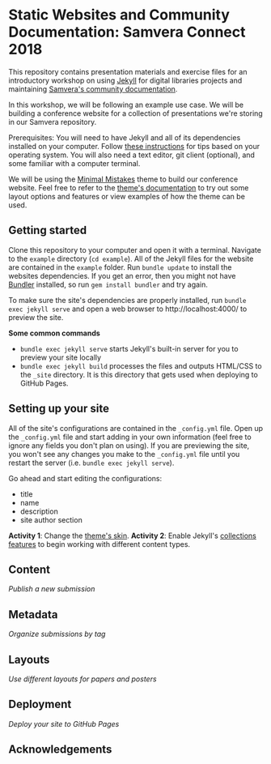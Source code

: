 # Static Websites and Community Documentation: Samvera Connect 2018

This repository contains presentation materials and exercise files for an introductory workshop on using [Jekyll](https://jekyllrb.com/) for digital libraries projects and maintaining [Samvera's community documentation](http://samvera.github.io/).

In this workshop, we will be following an example use case. We will be building a conference website for a collection of presentations we're storing in our Samvera repository.

Prerequisites: You will need to have Jekyll and all of its dependencies installed on your computer. Follow [these instructions](https://jekyllrb.com/docs/installation/) for tips based on your operating system. You will also need a text editor, git client (optional), and some familiar with a computer terminal.

We will be using the [Minimal Mistakes](https://mmistakes.github.io/minimal-mistakes/) theme to build our conference website. Feel free to refer to the [theme's documentation](https://mmistakes.github.io/minimal-mistakes/docs/quick-start-guide/) to try out some layout options and features or view examples of how the theme can be used.  

## Getting started

Clone this repository to your computer and open it with a terminal. Navigate to the `example` directory (`cd example`). All of the Jekyll files for the website are contained in the `example` folder. Run `bundle update` to install the websites dependencies. If you get an error, then you might not have [Bundler](https://bundler.io/) installed, so run `gem install bundler` and try again.

To make sure the site's dependencies are properly installed, run `bundle exec jekyll serve` and open a web browser to http://localhost:4000/ to preview the site.

**Some common commands**
- `bundle exec jekyll serve` starts Jekyll's built-in server for you to preview your site locally
- `bundle exec jekyll build` processes the files and outputs HTML/CSS to the `_site` directory. It is this directory that gets used when deploying to GitHub Pages.

## Setting up your site

All of the site's configurations are contained in the `_config.yml` file. Open up the `_config.yml` file and start adding in your own information (feel free to ignore any fields you don't plan on using). If you are previewing the site, you won't see any changes you make to the `_config.yml` file until you restart the server (i.e. `bundle exec jekyll serve`).

Go ahead and start editing the configurations:
- title
- name
- description
- site author section

**Activity 1**: Change the [theme's skin](https://mmistakes.github.io/minimal-mistakes/docs/configuration/).
**Activity 2**: Enable Jekyll's [collections features](https://mmistakes.github.io/minimal-mistakes/docs/collections/) to begin working with different content types.

## Content

*Publish a new submission*

## Metadata

*Organize submissions by tag*

## Layouts

*Use different layouts for papers and posters*

## Deployment

*Deploy your site to GitHub Pages*

## Acknowledgements
